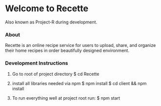 # Welcome to Recette
Also known as Project-R during development.

### About
Recette is an online recipe service for users to upload, share, and organize their home recipes in order beautifully designed environment.

### Development Instructions
1) Go to root of project directory
	 $ cd Recette

2) install all libraries needed via npm
	 $ npm install
	 $ cd client && npm install

3) To run everything well at project root run:
	 $ npm start